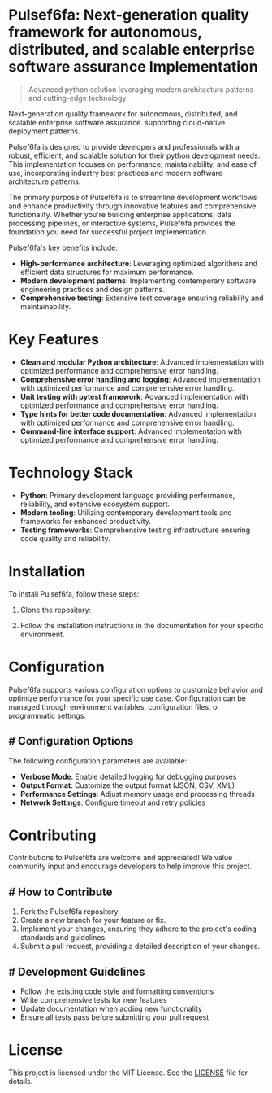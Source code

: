 <!-- fallback_Pulsef6fa_20250802212133_71315 -->

# Pulsef6fa: Next-generation quality framework for autonomous, distributed, and scalable enterprise software assurance Implementation
> Advanced python solution leveraging modern architecture patterns and cutting-edge technology.

Next-generation quality framework for autonomous, distributed, and scalable enterprise software assurance. supporting cloud-native deployment patterns.

Pulsef6fa is designed to provide developers and professionals with a robust, efficient, and scalable solution for their python development needs. This implementation focuses on performance, maintainability, and ease of use, incorporating industry best practices and modern software architecture patterns.

The primary purpose of Pulsef6fa is to streamline development workflows and enhance productivity through innovative features and comprehensive functionality. Whether you're building enterprise applications, data processing pipelines, or interactive systems, Pulsef6fa provides the foundation you need for successful project implementation.

Pulsef6fa's key benefits include:

* **High-performance architecture**: Leveraging optimized algorithms and efficient data structures for maximum performance.
* **Modern development patterns**: Implementing contemporary software engineering practices and design patterns.
* **Comprehensive testing**: Extensive test coverage ensuring reliability and maintainability.

# Key Features

* **Clean and modular Python architecture**: Advanced implementation with optimized performance and comprehensive error handling.
* **Comprehensive error handling and logging**: Advanced implementation with optimized performance and comprehensive error handling.
* **Unit testing with pytest framework**: Advanced implementation with optimized performance and comprehensive error handling.
* **Type hints for better code documentation**: Advanced implementation with optimized performance and comprehensive error handling.
* **Command-line interface support**: Advanced implementation with optimized performance and comprehensive error handling.

# Technology Stack

* **Python**: Primary development language providing performance, reliability, and extensive ecosystem support.
* **Modern tooling**: Utilizing contemporary development tools and frameworks for enhanced productivity.
* **Testing frameworks**: Comprehensive testing infrastructure ensuring code quality and reliability.

# Installation

To install Pulsef6fa, follow these steps:

1. Clone the repository:


2. Follow the installation instructions in the documentation for your specific environment.

# Configuration

Pulsef6fa supports various configuration options to customize behavior and optimize performance for your specific use case. Configuration can be managed through environment variables, configuration files, or programmatic settings.

## # Configuration Options

The following configuration parameters are available:

* **Verbose Mode**: Enable detailed logging for debugging purposes
* **Output Format**: Customize the output format (JSON, CSV, XML)
* **Performance Settings**: Adjust memory usage and processing threads
* **Network Settings**: Configure timeout and retry policies

# Contributing

Contributions to Pulsef6fa are welcome and appreciated! We value community input and encourage developers to help improve this project.

## # How to Contribute

1. Fork the Pulsef6fa repository.
2. Create a new branch for your feature or fix.
3. Implement your changes, ensuring they adhere to the project's coding standards and guidelines.
4. Submit a pull request, providing a detailed description of your changes.

## # Development Guidelines

* Follow the existing code style and formatting conventions
* Write comprehensive tests for new features
* Update documentation when adding new functionality
* Ensure all tests pass before submitting your pull request

# License

This project is licensed under the MIT License. See the [LICENSE](https://github.com/cerenyilmazjinx/Pulsef6fa/blob/main/LICENSE) file for details.
